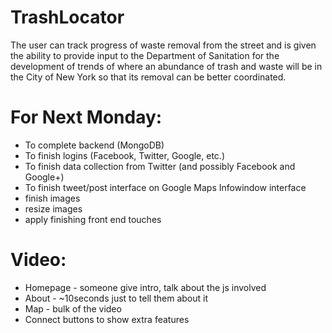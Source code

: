 TrashLocator
============

The user can track progress of waste removal from the street and is given the ability to provide input to the Department of Sanitation for the development of trends of where an abundance of trash and waste will be in the City of New York so that its removal can be better coordinated.

For Next Monday:
============

- To complete backend (MongoDB)
- To finish logins (Facebook, Twitter, Google, etc.)
- To finish data collection from Twitter (and possibly Facebook and Google+)
- To finish tweet/post interface on Google Maps Infowindow interface
- finish images
- resize images
- apply finishing front end touches

Video:
============
- Homepage - someone give intro, talk about the js involved
- About - ~10seconds just to tell them about it
- Map - bulk of the video
- Connect buttons to show extra features
